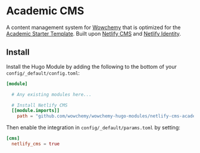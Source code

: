 # Academic CMS

A content management system for [Wowchemy](https://wowchemy.com) that is optimized for the [Academic Starter Template](https://github.com/wowchemy/starter-academic). Built upon [Netlify CMS](https://www.netlifycms.org/) and [Netlify Identity](https://docs.netlify.com/visitor-access/identity/#enable-identity-in-the-ui).

## Install

Install the Hugo Module by adding the following to the bottom of your `config/_default/config.toml`:

```toml
[module]

  # Any existing modules here...

  # Install Netlify CMS
  [[module.imports]]
    path = "github.com/wowchemy/wowchemy-hugo-modules/netlify-cms-academic"
```

Then enable the integration in `config/_default/params.toml` by setting:

```toml
[cms]
  netlify_cms = true
```
